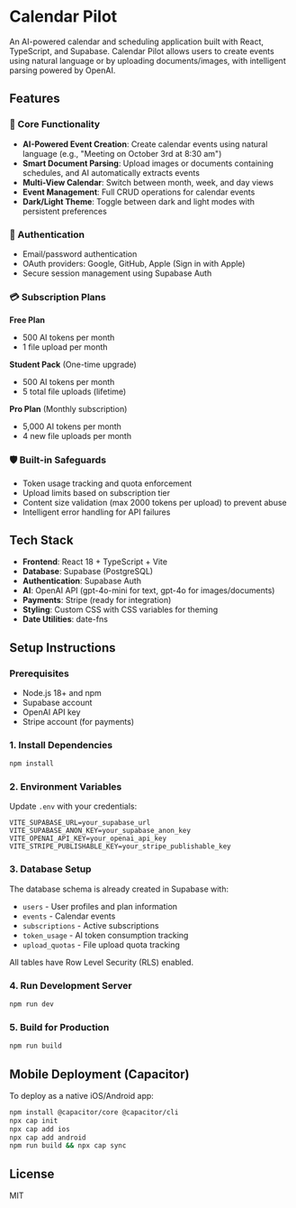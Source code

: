 # Calendar Pilot

An AI-powered calendar and scheduling application built with React, TypeScript, and Supabase. Calendar Pilot allows users to create events using natural language or by uploading documents/images, with intelligent parsing powered by OpenAI.

## Features

### 🚀 Core Functionality

- **AI-Powered Event Creation**: Create calendar events using natural language (e.g., "Meeting on October 3rd at 8:30 am")
- **Smart Document Parsing**: Upload images or documents containing schedules, and AI automatically extracts events
- **Multi-View Calendar**: Switch between month, week, and day views
- **Event Management**: Full CRUD operations for calendar events
- **Dark/Light Theme**: Toggle between dark and light modes with persistent preferences

### 🔐 Authentication

- Email/password authentication
- OAuth providers: Google, GitHub, Apple (Sign in with Apple)
- Secure session management using Supabase Auth

### 💳 Subscription Plans

**Free Plan**
- 500 AI tokens per month
- 1 file upload per month

**Student Pack** (One-time upgrade)
- 500 AI tokens per month
- 5 total file uploads (lifetime)

**Pro Plan** (Monthly subscription)
- 5,000 AI tokens per month
- 4 new file uploads per month

### 🛡️ Built-in Safeguards

- Token usage tracking and quota enforcement
- Upload limits based on subscription tier
- Content size validation (max 2000 tokens per upload) to prevent abuse
- Intelligent error handling for API failures

## Tech Stack

- **Frontend**: React 18 + TypeScript + Vite
- **Database**: Supabase (PostgreSQL)
- **Authentication**: Supabase Auth
- **AI**: OpenAI API (gpt-4o-mini for text, gpt-4o for images/documents)
- **Payments**: Stripe (ready for integration)
- **Styling**: Custom CSS with CSS variables for theming
- **Date Utilities**: date-fns

## Setup Instructions

### Prerequisites

- Node.js 18+ and npm
- Supabase account
- OpenAI API key
- Stripe account (for payments)

### 1. Install Dependencies

```bash
npm install
```

### 2. Environment Variables

Update `.env` with your credentials:

```env
VITE_SUPABASE_URL=your_supabase_url
VITE_SUPABASE_ANON_KEY=your_supabase_anon_key
VITE_OPENAI_API_KEY=your_openai_api_key
VITE_STRIPE_PUBLISHABLE_KEY=your_stripe_publishable_key
```

### 3. Database Setup

The database schema is already created in Supabase with:
- `users` - User profiles and plan information
- `events` - Calendar events
- `subscriptions` - Active subscriptions
- `token_usage` - AI token consumption tracking
- `upload_quotas` - File upload quota tracking

All tables have Row Level Security (RLS) enabled.

### 4. Run Development Server

```bash
npm run dev
```

### 5. Build for Production

```bash
npm run build
```

## Mobile Deployment (Capacitor)

To deploy as a native iOS/Android app:

```bash
npm install @capacitor/core @capacitor/cli
npx cap init
npx cap add ios
npx cap add android
npm run build && npx cap sync
```

## License

MIT
